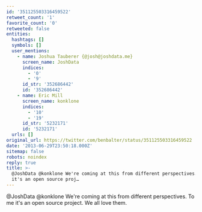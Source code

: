 ```yaml
---
id: '351125503316459522'
retweet_count: '1'
favorite_count: '0'
retweeted: false
entities:
  hashtags: []
  symbols: []
  user_mentions:
    - name: Joshua Tauberer {@josh@joshdata.me}
      screen_name: JoshData
      indices:
        - '0'
        - '9'
      id_str: '352686442'
      id: '352686442'
    - name: Eric Mill
      screen_name: konklone
      indices:
        - '10'
        - '19'
      id_str: '5232171'
      id: '5232171'
  urls: []
original_url: https://twitter.com/benbalter/status/351125503316459522
date: '2013-06-29T23:50:18.000Z'
sitemap: false
robots: noindex
reply: true
title: >-
  @JoshData @konklone We're coming at this from different perspectives. To me
  it's an open source proj…
---
```


@JoshData @konklone We're coming at this from different perspectives. To me it's an open source project. We all love them.